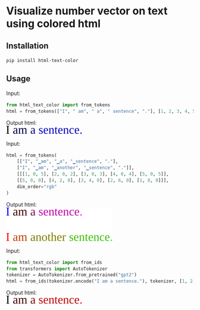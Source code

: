 # Visualize number vector on text using colored html
## Installation
`pip install html-text-color`

## Usage
Input:
```python
from html_text_color import from_tokens
html = from_tokens(["I", " am", " a", " sentence", "."], [1, 2, 3, 4, 5], dim_order="b")
```
Output html:  
![test_outputs/test_single.html](test_outputs/test_single.svg)
<br/>

Input:
```python
html = from_tokens(
    [["I", "▁am", "▁a", "▁sentence", "."],
    ["I", "▁am", "▁another", "▁sentence", "."]],
    [[[1, 0, 5], [2, 0, 2], [3, 0, 3], [4, 0, 4], [5, 0, 5]],
    [[5, 0, 0], [4, 2, 0], [3, 4, 0], [2, 6, 0], [1, 8, 0]]],
    dim_order="rgb"
)
```
Output html:  
![test_outputs/test_multiple.html](test_outputs/test_multiple.svg)
<br/>

Input:
```python
from html_text_color import from_ids
from transformers import AutoTokenizer
tokenizer = AutoTokenizer.from_pretrained("gpt2")
html = from_ids(tokenizer.encode("I am a sentence."), tokenizer, [1, 2, 3, 4, 5])
```
Output html:  
![test_outputs/test_tokens.html](test_outputs/test_tokens.svg)